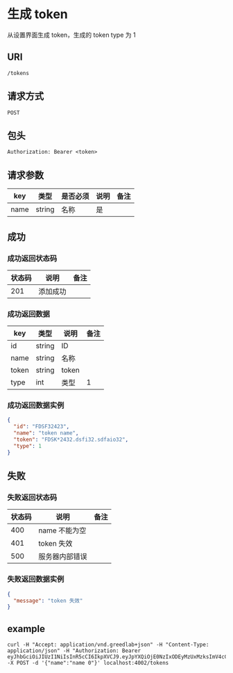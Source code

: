 # 生成 token

从设置界面生成 token，生成的 token type 为 1

## URI

```
/tokens
```

## 请求方式

```
POST
```

## 包头

```
Authorization: Bearer <token>
```

## 请求参数

| key | 类型 | 是否必须 | 说明 | 备注 |
| --- | --- | --- | --- | --- |
| name | string | 名称 | 是 |  |

## 成功

### 成功返回状态码

| 状态码 | 说明 | 备注 |
| --- | --- | --- |
| 201 | 添加成功 |  |

### 成功返回数据

| key | 类型 | 说明 | 备注 |
| --- | --- | --- | --- |
| id | string | ID |  |
| name | string | 名称 | |
| token | string | token |  |
| type | int | 类型 | 1 |

### 成功返回数据实例

```json
{
  "id": "FDSF32423",
  "name": "token name",
  "token": "FDSK*2432.dsfi32.sdfaio32",
  "type": 1
}
```

## 失败

### 失败返回状态码

| 状态码 | 说明 | 备注 |
| --- | --- | --- |
| 400 | name 不能为空 |  |
| 401 | token 失效 |  |  
| 500 | 服务器内部错误 |  |  

### 失败返回数据实例

```json
{
  "message": "token 失效"
}
```

## example

```
curl -H "Accept: application/vnd.greedlab+json" -H "Content-Type: application/json" -H "Authorization: Bearer eyJhbGciOiJIUzI1NiIsInR5cCI6IkpXVCJ9.eyJpYXQiOjE0NzIxODEyMzUxMzksImV4cCI6MTQ3NDc3MzIzNTEzOSwiaWQiOiI1N2JmOWJhMWNlODRjOTk5YTBlZmQ1YjciLCJzY29wZSI6ImRlZmF1bHQifQ.ESm0koiqDc8nfRTiHp4Uwo7PKNCtPRU5dfVfLT6MUSk" -X POST -d '{"name":"name 0"}' localhost:4002/tokens
```
